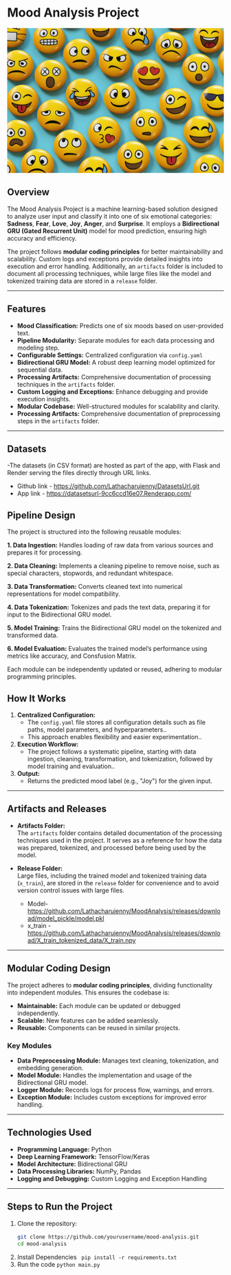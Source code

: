 
# **Mood Analysis Project**
![Mood Analysis Flow](image/mood_image.jpg "Overview of Mood Analysis Flow")

## **Overview**

The Mood Analysis Project is a machine learning-based solution designed to analyze user input and classify it into one of six emotional categories: **Sadness**, **Fear**, **Love**, **Joy**, **Anger**, and **Surprise**. It employs a **Bidirectional GRU (Gated Recurrent Unit)** model for mood prediction, ensuring high accuracy and efficiency.  

The project follows **modular coding principles** for better maintainability and scalability. Custom logs and exceptions provide detailed insights into execution and error handling. Additionally, an `artifacts` folder is included to document all processing techniques, while large files like the model and tokenized training data are stored in a `release` folder.

---

## **Features**

- **Mood Classification:** Predicts one of six moods based on user-provided text.
- **Pipeline Modularity:** Separate modules for each data processing and modeling step.
- **Configurable Settings:** Centralized configuration via `config.yaml`
- **Bidirectional GRU Model:** A robust deep learning model optimized for sequential data.
- **Processing Artifacts:** Comprehensive documentation of processing techniques in the `artifacts` folder.
- **Custom Logging and Exceptions:** Enhance debugging and provide execution insights.
- **Modular Codebase:** Well-structured modules for scalability and clarity.
- **Processing Artifacts:** Comprehensive documentation of preprocessing steps in the `artifacts` folder.

---
## Datasets
-The datasets (in CSV format) are hosted as part of the app, with Flask and Render serving the files directly through URL links.
  - Github link - https://github.com/Lathacharujenny/DatasetsUrl.git
  - App link - https://datasetsurl-9cc6ccd16e07.Renderapp.com/

## Pipeline Design
The project is structured into the following reusable modules:

**1. Data Ingestion:**
Handles loading of raw data from various sources and prepares it for processing.

**2. Data Cleaning:**
Implements a cleaning pipeline to remove noise, such as special characters, stopwords, and redundant whitespace.

**3. Data Transformation:**
Converts cleaned text into numerical representations for model compatibility.

**4. Data Tokenization:**
Tokenizes and pads the text data, preparing it for input to the Bidirectional GRU model.

**5. Model Training:**
Trains the Bidirectional GRU model on the tokenized and transformed data.

**6. Model Evaluation:**
Evaluates the trained model’s performance using metrics like accuracy, and Consfusion Matrix.

Each module can be independently updated or reused, adhering to modular programming principles.

## **How It Works**

1. **Centralized Configuration:**
   - The `config.yaml` file stores all configuration details such as file paths, model 
    parameters, and hyperparameters..
   - This approach enables flexibility and easier experimentation..
2. **Execution Workflow:**
   - The project follows a systematic pipeline, starting with data ingestion, cleaning, transformation, and tokenization, followed by model training and evaluation..
3. **Output:**
   - Returns the predicted mood label (e.g., "Joy") for the given input.

---

## **Artifacts and Releases**

- **Artifacts Folder:**  
  The `artifacts` folder contains detailed documentation of the processing techniques used in the project. It serves as a reference for how the data was prepared, tokenized, and processed before being used by the model.

- **Release Folder:**  
  Large files, including the trained model and tokenized training data (`x_train`), are stored in the `release` folder for convenience and to avoid version control issues with large files.
  - Model-https://github.com/Lathacharujenny/MoodAnalysis/releases/download/model_pickle/model.pkl
  - x_train - https://github.com/Lathacharujenny/MoodAnalysis/releases/download/X_train_tokenized_data/X_train.npy

---

## **Modular Coding Design**

The project adheres to **modular coding principles**, dividing functionality into independent modules. This ensures the codebase is:

- **Maintainable:** Each module can be updated or debugged independently.
- **Scalable:** New features can be added seamlessly.
- **Reusable:** Components can be reused in similar projects.

### **Key Modules**
- **Data Preprocessing Module:** Manages text cleaning, tokenization, and embedding generation.
- **Model Module:** Handles the implementation and usage of the Bidirectional GRU model.
- **Logger Module:** Records logs for process flow, warnings, and errors.
- **Exception Module:** Includes custom exceptions for improved error handling.

---

## **Technologies Used**

- **Programming Language:** Python
- **Deep Learning Framework:** TensorFlow/Keras
- **Model Architecture:** Bidirectional GRU
- **Data Processing Libraries:** NumPy, Pandas
- **Logging and Debugging:** Custom Logging and Exception Handling

---

## **Steps to Run the Project**

1. Clone the repository:
   ```bash
   git clone https://github.com/yourusername/mood-analysis.git
   cd mood-analysis
2. Install Dependencies
   ``` pip install -r requirements.txt```
3. Run the code
   ``` python main.py ```
